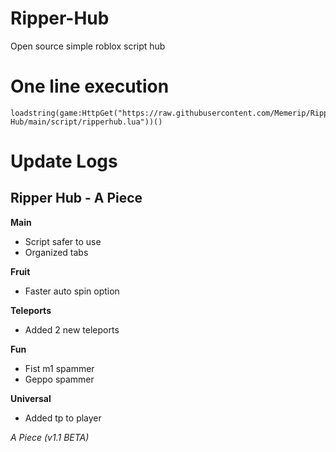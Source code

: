 # Ripper-Hub
Open source simple roblox script hub

# One line execution

```
loadstring(game:HttpGet("https://raw.githubusercontent.com/Memerip/Ripper-Hub/main/script/ripperhub.lua"))()
```

# Update Logs

**Ripper Hub - A Piece**
------------------------------
**Main**
- Script safer to use
- Organized tabs

**Fruit**
- Faster auto spin option

**Teleports**
- Added 2 new teleports

**Fun**
- Fist m1 spammer
- Geppo spammer

**Universal**
- Added tp to player

*A Piece (v1.1 BETA)*
